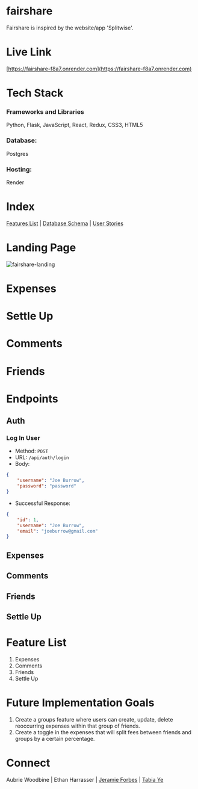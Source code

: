 # fairshare 
Fairshare is inspired by the website/app 'Splitwise'. 


# Live Link
[https://fairshare-f8a7.onrender.com](https://fairshare-f8a7.onrender.com)


# Tech Stack

### Frameworks and Libraries
Python, Flask, JavaScript, React, Redux, CSS3, HTML5

### Database: 
Postgres

### Hosting: 
Render


# Index
[Features List](https://github.com/OrangeTabia/Python-Project/wiki/Features) | [Database Schema](https://github.com/OrangeTabia/Python-Project/wiki/Database-Schema) | [User Stories](https://github.com/OrangeTabia/Python-Project/wiki/User-Stories)


# Landing Page
![fairshare-landing](https://github.com/OrangeTabia/Python-Project/assets/131227932/db9e6272-a64c-4064-8c89-b64238cb0f1a)

# Expenses

# Settle Up

# Comments

# Friends



# Endpoints

## Auth
### Log In User
- Method: `POST`
- URL: `/api/auth/login`
- Body: 
```json
{
    "username": "Joe Burrow",
    "password": "password"
}
```
- Successful Response: 
```json
{
    "id": 1,
    "username": "Joe Burrow", 
    "email": "joeburrow@gmail.com"
}
```
## Expenses
## Comments
## Friends
## Settle Up


# Feature List
1. Expenses
2. Comments
3. Friends
4. Settle Up

# Future Implementation Goals
1. Create a groups feature where users can create, update, delete reoccurring expenses within that group of friends.
2. Create a toggle in the expenses that will split fees between friends and groups by a certain percentage.

# Connect
Aubrie Woodbine | 
Ethan Harrasser | 
[Jeramie Forbes](https://www.linkedin.com/in/jeramieforbes/) | 
[Tabia Ye](https://www.linkedin.com/in/tabiaye/)

